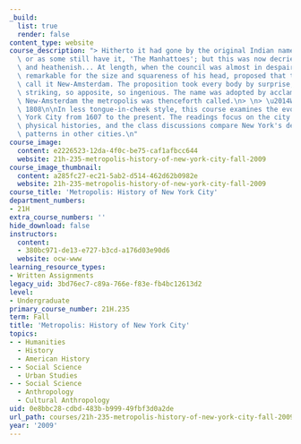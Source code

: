```yaml
---
_build:
  list: true
  render: false
content_type: website
course_description: "> Hitherto it had gone by the original Indian name Manna-hatta,\
  \ or as some still have it, 'The Manhattoes'; but this was now decried as savage\
  \ and heathenish... At length, when the council was almost in despair, a burgher,\
  \ remarkable for the size and squareness of his head, proposed that they should\
  \ call it New-Amsterdam. The proposition took every body by surprise; it was so\
  \ striking, so apposite, so ingenious. The name was adopted by acclamation, and\
  \ New-Amsterdam the metropolis was thenceforth called.\n> \n> \u2014Washington Irving,\
  \ 1808\n\nIn less tongue-in-cheek style, this course examines the evolution of New\
  \ York City from 1607 to the present. The readings focus on the city's social and\
  \ physical histories, and the class discussions compare New York's development to\
  \ patterns in other cities.\n"
course_image:
  content: e2226523-12da-4f0c-be75-caf1afbcc644
  website: 21h-235-metropolis-history-of-new-york-city-fall-2009
course_image_thumbnail:
  content: a285fc27-ec21-5ab2-d514-462d62b0982e
  website: 21h-235-metropolis-history-of-new-york-city-fall-2009
course_title: 'Metropolis: History of New York City'
department_numbers:
- 21H
extra_course_numbers: ''
hide_download: false
instructors:
  content:
  - 380bc971-de13-e727-b3cd-a176d03e90d6
  website: ocw-www
learning_resource_types:
- Written Assignments
legacy_uid: 3bd76ec7-c89a-766e-f83e-fb4bc12613d2
level:
- Undergraduate
primary_course_number: 21H.235
term: Fall
title: 'Metropolis: History of New York City'
topics:
- - Humanities
  - History
  - American History
- - Social Science
  - Urban Studies
- - Social Science
  - Anthropology
  - Cultural Anthropology
uid: 0e8bbc28-cdbd-483b-b999-49fbf3d0a2de
url_path: courses/21h-235-metropolis-history-of-new-york-city-fall-2009
year: '2009'
---
```

